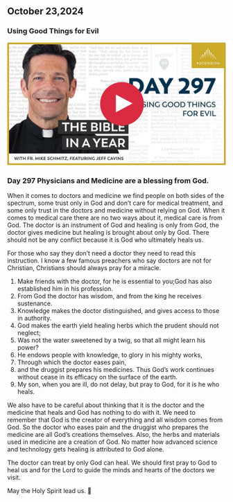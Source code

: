 ## October 23,2024

### Using Good Things for Evil

[![Using Good Things for Evil](https://raw.githubusercontent.com/linusjf/BIAY/main/October/jpgs/Day297.jpg)](https://youtu.be/Lj37u2V0vdE "Using Good Things for Evil")

### Day 297 Physicians and Medicine are a blessing from God.

When it comes to doctors and medicine we find people on both sides of the spectrum, some trust only in God and don’t care for medical treatment, and some only trust in the doctors and medicine without relying on God. When it comes to medical care there are no two ways about it, medical care is from God. The doctor is an instrument of God and healing is only from God, the doctor gives medicine but healing is brought about only by God. There should not be any conflict because it is God who ultimately heals us.

For those who say they don’t need a doctor they need to read this instruction. I know a few famous preachers who say doctors are not for Christian, Christians should always pray for a miracle.

1. Make friends with the doctor, for he is essential to you;God has also established him in his profession.
2. From God the doctor has wisdom,
   and from the king he receives sustenance.
3. Knowledge makes the doctor distinguished,
   and gives access to those in authority.
4. God makes the earth yield healing herbs
   which the prudent should not neglect;
5. Was not the water sweetened by a twig,
   so that all might learn his power?
6. He endows people with knowledge,
   to glory in his mighty works,
7. Through which the doctor eases pain,
8. and the druggist prepares his medicines.
   Thus God’s work continues without cease
   in its efficacy on the surface of the earth.
9. My son, when you are ill, do not delay,
   but pray to God, for it is he who heals.

We also have to be careful about thinking that it is the doctor and the medicine that heals and God has nothing to do with it. We need to remember that God is the creator of everything and all wisdom comes from God. So the doctor who eases pain and the druggist who prepares the medicine are all God’s creations themselves. Also, the herbs and materials used in medicine are a creation of God. No matter how advanced science and technology gets healing is attributed to God alone.

The doctor can treat by only God can heal. We should first pray to God to heal us and for the Lord to guide the minds and hearts of the doctors we visit.

May the Holy Spirit lead us. 🙏
